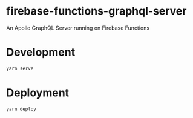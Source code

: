# firebase-functions-graphql-server

An Apollo GraphQL Server running on Firebase Functions

# Development

```sh
yarn serve
```

# Deployment

```sh
yarn deploy
```
